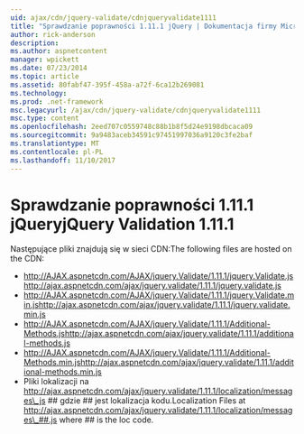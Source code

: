 ```yaml
---
uid: ajax/cdn/jquery-validate/cdnjqueryvalidate1111
title: "Sprawdzanie poprawności 1.11.1 jQuery | Dokumentacja firmy Microsoft"
author: rick-anderson
description: 
ms.author: aspnetcontent
manager: wpickett
ms.date: 07/23/2014
ms.topic: article
ms.assetid: 80fabf47-395f-458a-a72f-6ca12b269081
ms.technology: 
ms.prod: .net-framework
msc.legacyurl: /ajax/cdn/jquery-validate/cdnjqueryvalidate1111
msc.type: content
ms.openlocfilehash: 2eed707c0559748c88b1b8f5d24e9198dbcaca09
ms.sourcegitcommit: 9a9483aceb34591c97451997036a9120c3fe2baf
ms.translationtype: MT
ms.contentlocale: pl-PL
ms.lasthandoff: 11/10/2017
---
```

<a name="jquery-validation-1111"></a><span data-ttu-id="d695f-102">Sprawdzanie poprawności 1.11.1 jQuery</span><span class="sxs-lookup"><span data-stu-id="d695f-102">jQuery Validation 1.11.1</span></span>
====================
<span data-ttu-id="d695f-103">Następujące pliki znajdują się w sieci CDN:</span><span class="sxs-lookup"><span data-stu-id="d695f-103">The following files are hosted on the CDN:</span></span>

- <span data-ttu-id="d695f-104">http://AJAX.aspnetcdn.com/AJAX/jquery.Validate/1.11.1/jquery.Validate.js</span><span class="sxs-lookup"><span data-stu-id="d695f-104">http://ajax.aspnetcdn.com/ajax/jquery.validate/1.11.1/jquery.validate.js</span></span>
- <span data-ttu-id="d695f-105">http://AJAX.aspnetcdn.com/AJAX/jquery.Validate/1.11.1/jquery.Validate.min.js</span><span class="sxs-lookup"><span data-stu-id="d695f-105">http://ajax.aspnetcdn.com/ajax/jquery.validate/1.11.1/jquery.validate.min.js</span></span>
- <span data-ttu-id="d695f-106">http://AJAX.aspnetcdn.com/AJAX/jquery.Validate/1.11.1/Additional-Methods.js</span><span class="sxs-lookup"><span data-stu-id="d695f-106">http://ajax.aspnetcdn.com/ajax/jquery.validate/1.11.1/additional-methods.js</span></span>
- <span data-ttu-id="d695f-107">http://AJAX.aspnetcdn.com/AJAX/jquery.Validate/1.11.1/Additional-Methods.min.js</span><span class="sxs-lookup"><span data-stu-id="d695f-107">http://ajax.aspnetcdn.com/ajax/jquery.validate/1.11.1/additional-methods.min.js</span></span>
- <span data-ttu-id="d695f-108">Pliki lokalizacji na http://ajax.aspnetcdn.com/ajax/jquery.validate/1.11.1/localization/messages\_js ## gdzie ## jest lokalizacja kodu.</span><span class="sxs-lookup"><span data-stu-id="d695f-108">Localization Files at http://ajax.aspnetcdn.com/ajax/jquery.validate/1.11.1/localization/messages\_##.js where ## is the loc code.</span></span>
